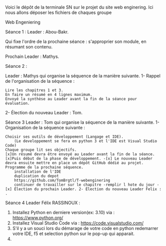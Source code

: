 Voici le dépôt de la terminale SN sur le projet du site web enginering. Ici nous allons déposer les fichiers de chaques groupe

Web Engeniering

Séance 1 : Leader : Abou-Bakr.

Qui fixe l'ordre de la prochaine séance : s'approprier son module, en résumant son contenu.

Prochain Leader : Mathys.

Séance 2 :

Leader : Mathys qui organise la séquence de la manière suivante. 1- Rappel de l'organisation de la séquence :

    Lire les chapitres 1 et 3.
    En faire un résumé en 4 lignes maximum.
    Envoyé la synthèse au Leader avant la fin de la séance pour évaluation.

2- Élection du nouveau Leader : Tom.

Séance 3
Leader : Tom qui organise la séquence de la manière suivante. 1- Organisation de la séquence suivante :

    Choisir ses outils de développement (Langage et IDE).
        (Le developpement se fera en python 3 et l'IDE est Visual Studio Code)
    Chaque groupe lit ses objectifs.
    [x]Un résumé devra être envoyé au Leader avant la fin de la séance.
    [x]Puis début de la phase de développement. -[x] Le nouveau Leader devra ensuite mettre en place un dépôt GitHub dédié au projet.
    Programme de la prochaine séquence.
        installation de l'IDE
        duplication du depot
        https://github.com/TomBrgtl/T-webenginering
        continuer de travailler sur le chapitre -remplir l hote du jour -[x] Élection du prochain Leader. 2- Élection du nouveau Leader Felix : .
        
        
        
Séance 4 
Leader Félix RASSINOUX : 

1. Installez Python en derniere version(ex: 3.10) via : https://www.python.org/
1. Installez Visual Studio Code via : https://code.visualstudio.com/
1. S'il y a un souci lors du démarage de votre code en python redemarrer votre IDE, f5 et selection python sur le pop-up qui apparait.
1. 
